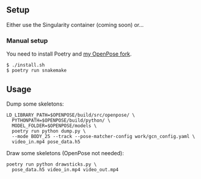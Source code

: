 ## Setup

Either use the Singularity container (coming soon) or...

### Manual setup

You need to install Poetry and [my OpenPose
fork](https://github.com/frankier/openpose/tree/enable-identification).

    $ ./install.sh
    $ poetry run snakemake

## Usage

Dump some skeletons:

    LD_LIBRARY_PATH=$OPENPOSE/build/src/openpose/ \
      PYTHONPATH=$OPENPOSE/build/python/ \
      MODEL_FOLDER=$OPENPOSE/models \
      poetry run python dump.py \
      --mode BODY_25 --track --pose-matcher-config work/gcn_config.yaml \
      video_in.mp4 pose_data.h5

Draw some skeletons (OpenPose not needed):

    poetry run python drawsticks.py \
      pose_data.h5 video_in.mp4 video_out.mp4
